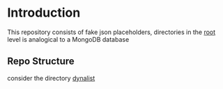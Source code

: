 # Introduction
This repository consists of fake json placeholders,
directories in the [root](https://github.com/JsonStore/apis) level is analogical to a MongoDB database


## Repo Structure
consider the directory [dynalist](./dynalist)


